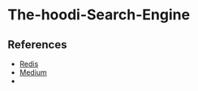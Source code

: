 # The-hoodi-Search-Engine

## References
* [Redis](https://redis.com/blog/how-to-build-a-powerful-search-engine-using-redis-python/)
* [Medium](https://towardsdatascience.com/create-a-simple-search-engine-using-python-412587619ff5)
* 
